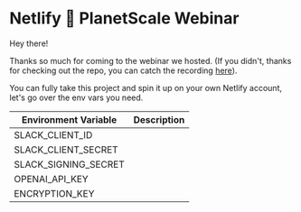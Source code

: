 # Netlify 🤝 PlanetScale Webinar

Hey there!

Thanks so much for coming to the webinar we hosted. (If you didn't, thanks for checking out the repo, you can catch the recording [here](https://blah.com)).

You can fully take this project and spin it up on your own Netlify account, let's go over the env vars you need.

| Environment Variable | Description |
| --- | --- |
| SLACK_CLIENT_ID | |
| SLACK_CLIENT_SECRET | |
| SLACK_SIGNING_SECRET | |
| OPENAI_API_KEY | |
| ENCRYPTION_KEY | |
